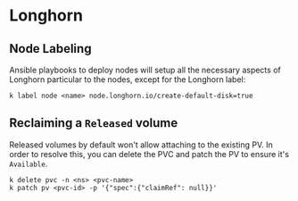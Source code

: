 # Longhorn

## Node Labeling

Ansible playbooks to deploy nodes will setup all the necessary aspects of
Longhorn particular to the nodes, except for the Longhorn label:

```
k label node <name> node.longhorn.io/create-default-disk=true
```

## Reclaiming a `Released` volume

Released volumes by default won't allow attaching to the existing PV. In order to resolve this, you can delete the PVC and patch the PV to ensure it's `Available`.

```
k delete pvc -n <ns> <pvc-name>
k patch pv <pvc-id> -p '{"spec":{"claimRef": null}}'
```
